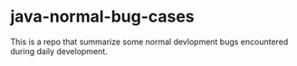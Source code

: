 # java-normal-bug-cases
This is a repo that summarize some normal devlopment bugs encountered during daily development.
